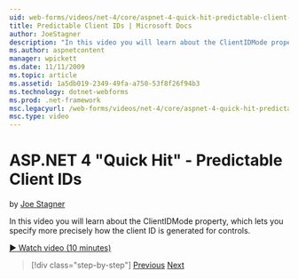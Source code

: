 ```yaml
---
uid: web-forms/videos/net-4/core/aspnet-4-quick-hit-predictable-client-ids
title: Predictable Client IDs | Microsoft Docs
author: JoeStagner
description: "In this video you will learn about the ClientIDMode property, which lets you specify more precisely how the client ID is generated for controls."
ms.author: aspnetcontent
manager: wpickett
ms.date: 11/11/2009
ms.topic: article
ms.assetid: 1a5db019-2349-49fa-a750-53f8f26f94b3
ms.technology: dotnet-webforms
ms.prod: .net-framework
msc.legacyurl: /web-forms/videos/net-4/core/aspnet-4-quick-hit-predictable-client-ids
msc.type: video
---
```

ASP.NET 4 "Quick Hit" - Predictable Client IDs
====================
by [Joe Stagner](https://github.com/JoeStagner)

In this video you will learn about the ClientIDMode property, which lets you specify more precisely how the client ID is generated for controls. 

[&#9654; Watch video (10 minutes)](https://channel9.msdn.com/Blogs/ASP-NET-Site-Videos/aspnet-4-quick-hit-predictable-client-ids)

> [!div class="step-by-step"]
> [Previous](aspnet-4-quick-hit-clean-webconfig-files.md)
> [Next](aspnet-4-quick-hit-the-htmlencoder-utility-method.md)
